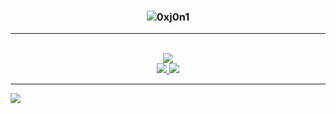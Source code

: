 
<h3 align="center"><p><img align="center" src="https://github-readme-streak-stats.herokuapp.com?user=0xj0n1&theme=github-dark&hide_border=true&date_format=M%20j%5B%2C%20Y%5D&stroke=FF7C08&ring=FF7C08&dates=FF7C08" alt="0xj0n1" /></p></h3>
<hr>
  <!-- https://img.shields.io/badge/Github-Parth%20Patel-black&?style=social&logo=Github -->

  <!-- https://img.shields.io/badge/Instagram-parth.__.27-red&?style=social&logo=Instagram -->

  <!-- https://img.shields.io/badge/Twitter-Parth%20Patel-blue&?style=social&logo=Twitter -->
 

<p align="center">
  <br/>

  <a href="https://github.com/0xj0n1">
    <img src="https://img.shields.io/badge/Github-%230A0A0A.svg?&style=flat-square&logo=Github&logoColor=white">  
  </a>

  <br/>

 
  <a href="https://www.instagram.com/0xj0n1/">
    <img src="https://img.shields.io/badge/Instagram-%23E4405F.svg?&style=flat-square&logo=instagram&logoColor=white">
  </a>

  <a href="https://twitter.com/0xj0n1">
    <img src="https://img.shields.io/badge/twitter-%230077D4.svg?&style=flat-square&logo=twitter&logoColor=white">
  </a>
</p>
</h1>

<hr>
<img src="https://activity-graph.herokuapp.com/graph?username=0xj0n1&theme=xcode">


